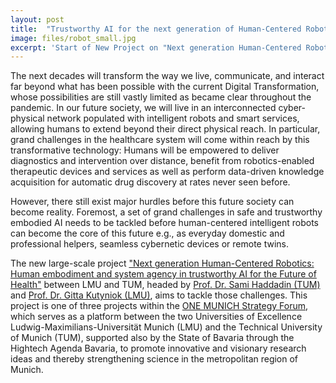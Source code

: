 ```yaml
---
layout: post
title:  "Trustworthy AI for the next generation of Human-Centered Robotics"
image: files/robot_small.jpg
excerpt: 'Start of New Project on "Next generation Human-Centered Robotics: Human embodiment and system agency in trustworthy AI for the Future of Health" within the ONE MUNICH Strategy Forum '
---
```


The next decades will transform the way we live, communicate, and interact far beyond what has been possible with the current Digital Transformation, whose possibilities are still vastly limited as became clear throughout the pandemic. In our future society, we will live in an interconnected cyber-physical network populated with intelligent robots and smart services, allowing humans to extend beyond their direct physical reach. In particular, grand challenges in  the healthcare system will come within reach by this transformative technology:
Humans will be empowered to deliver diagnostics and intervention over distance, benefit from robotics-enabled therapeutic devices and services as well as perform data-driven knowledge acquisition for automatic drug discovery at rates never seen before.

However, there still exist major hurdles before this future society can become reality. Foremost, a set of grand challenges in safe and trustworthy embodied AI needs to be tackled before human-centered intelligent robots can become the core of this future e.g., as everyday domestic and professional helpers, seamless cybernetic devices or remote twins.

The new large-scale project <a href="https://human-centered-robotics.de/">"Next generation Human-Centered Robotics: Human embodiment and system agency in trustworthy AI for the Future of Health"</a> between LMU and TUM, headed by <a href="https://www.ei.tum.de/struktur-und-profil/personen/profs/haddadin/">Prof. Dr. Sami Haddadin (TUM)</a> and <a href="https://www.ai.math.lmu.de">Prof. Dr. Gitta Kutyniok (LMU)</a>, aims to tackle those challenges. This project is one of three projects within the <a href="https://www.lmu.de/en/newsroom/news-overview/news/one-munich-strategy-forum-tum-and-lmu-to-jointly-explore-new-research-fields.html">ONE MUNICH Strategy Forum</a>, which serves as a platform between the two Universities of Excellence Ludwig-Maximilians-Universität Munich (LMU) and the Technical University of Munich (TUM), supported also by the State of Bavaria through the Hightech Agenda Bavaria, to promote innovative and visionary research ideas and thereby strengthening science in the metropolitan region of Munich.
